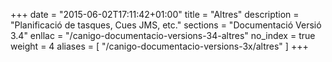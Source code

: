 +++
date        = "2015-06-02T17:11:42+01:00"
title       = "Altres"
description = "Planificació de tasques, Cues JMS, etc."
sections    = "Documentació Versió 3.4"
enllac		= "/canigo-documentacio-versions-34-altres"
no_index 	= true
weight 		= 4
aliases       = [
"/canigo-documentacio-versions-3x/altres"
]
+++
